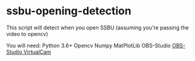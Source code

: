 # ssbu-opening-detection
This script will detect when you open SSBU (assuming you're passing the video to opencv)

You will need:
Python 3.6+
Opencv
Numpy
MatPlotLib
OBS-Studio
[OBS-Studio VirtualCam](https://obsproject.com/forum/resources/obs-virtualcam.949/)
